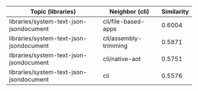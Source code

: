 | Topic (libraries) | Neighbor (cli) | Similarity |
|-------------|-------------------|------------|
| libraries/system-text-json-jsondocument | cli/file-based-apps | 0.6004 |
| libraries/system-text-json-jsondocument | cli/assembly-trimming | 0.5871 |
| libraries/system-text-json-jsondocument | cli/native-aot | 0.5751 |
| libraries/system-text-json-jsondocument | cli | 0.5576 |
